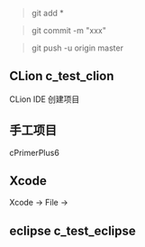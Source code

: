 

> git add *

> git commit -m "xxx"

> git push -u origin master


## CLion c_test_clion

CLion IDE 创建项目

## 手工项目

cPrimerPlus6

## Xcode

Xcode -> File -> 

## eclipse c_test_eclipse

